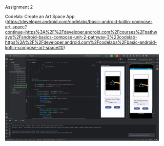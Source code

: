 Assignment 2

Codelab: Create an Art Space App (https://developer.android.com/codelabs/basic-android-kotlin-compose-art-space?continue=https%3A%2F%2Fdeveloper.android.com%2Fcourses%2Fpathways%2Fandroid-basics-compose-unit-2-pathway-3%23codelab-https%3A%2F%2Fdeveloper.android.com%2Fcodelabs%2Fbasic-android-kotlin-compose-art-space#0)

![Screenshot](https://github.com/danielkakiuthi/SODV3203_Assignment2/blob/master/app/src/main/res/drawable/screenshot_2024_02_07_130730.png)

